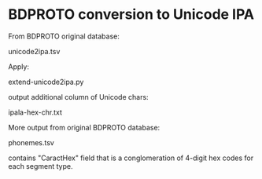 BDPROTO conversion to Unicode IPA
=================================

From BDPROTO original database:

unicode2ipa.tsv

Apply: 

extend-unicode2ipa.py

output additional column of Unicode chars:

ipala-hex-chr.txt

More output from original BDPROTO database:

phonemes.tsv

contains "CaractHex" field that is a conglomeration of 4-digit hex codes for each segment type.

